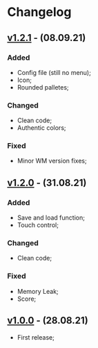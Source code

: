 # Changelog

## [v1.2.1] - (08.09.21)

### Added

 - Config file (still no menu);
 - Icon;
 - Rounded palletes;

### Changed

 - Clean code;
 - Authentic colors;
 
### Fixed

 - Minor WM version fixes;

## [v1.2.0] - (31.08.21)

### Added

 - Save and load function;
 - Touch control;

### Changed

 - Clean code;
 
### Fixed

 - Memory Leak;
 - Score;

## [v1.0.0] - (28.08.21)

 - First release;

[v1.2.1]: https://github.com/Limows/Sharp2048/releases/tag/v1.2.1
[v1.2.0]: https://github.com/Limows/Sharp2048/releases/tag/v1.2.0
[v1.0.0]: https://github.com/Limows/Sharp2048/releases/tag/v1.0.0
